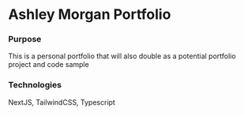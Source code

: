 # Ashley Morgan Portfolio

### Purpose

This is a personal portfolio that will also double as a potential portfolio project and code sample

### Technologies

NextJS, TailwindCSS, Typescript